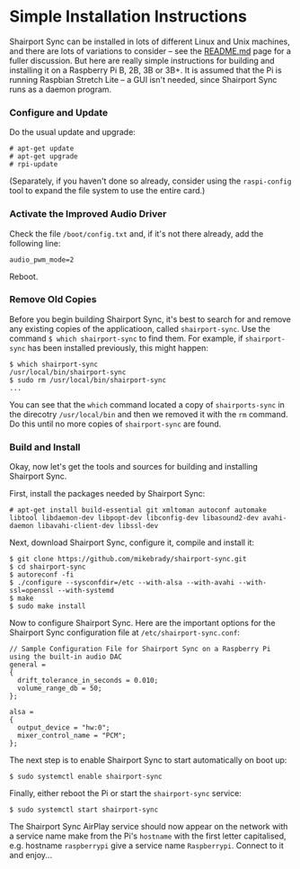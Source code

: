 Simple Installation Instructions
==
Shairport Sync can be installed in lots of different Linux and Unix machines, and there are lots of variations to consider – see the [README.md](https://github.com/mikebrady/shairport-sync/blob/master/README.md) page for a fuller discussion. But here are really simple instructions for building and installing it on a Raspberry Pi B, 2B, 3B or 3B+. It is assumed that the Pi is running Raspbian Stretch Lite – a GUI isn't needed, since Shairport Sync runs as a daemon program.

### Configure and Update
Do the usual update and upgrade:
```
# apt-get update
# apt-get upgrade
# rpi-update
``` 
(Separately, if you haven't done so already, consider using the `raspi-config` tool to expand the file system to use the entire card.)

### Activate the Improved Audio Driver
Check the file `/boot/config.txt` and, if it's not there already, add the following line:
```
audio_pwm_mode=2
```
Reboot.

### Remove Old Copies
Before you begin building Shairport Sync, it's best to search for and remove any existing copies of the applicatioon, called `shairport-sync`. Use the command `$ which shairport-sync` to find them. For example, if `shairport-sync` has been installed previously, this might happen:
```
$ which shairport-sync
/usr/local/bin/shairport-sync
$ sudo rm /usr/local/bin/shairport-sync
...
```
You can see that the `which` command located a copy of `shairports-sync` in the direcotry `/usr/local/bin` and then we removed it with the `rm` command. Do this until no more copies of `shairport-sync` are found.

### Build and Install
Okay, now let's get the tools and sources for building and installing Shairport Sync.

First, install the packages needed by Shairport Sync:
```
# apt-get install build-essential git xmltoman autoconf automake libtool libdaemon-dev libpopt-dev libconfig-dev libasound2-dev avahi-daemon libavahi-client-dev libssl-dev
```
Next, download Shairport Sync, configure it, compile and install it:
```
$ git clone https://github.com/mikebrady/shairport-sync.git
$ cd shairport-sync
$ autoreconf -fi
$ ./configure --sysconfdir=/etc --with-alsa --with-avahi --with-ssl=openssl --with-systemd
$ make
$ sudo make install
```

Now to configure Shairport Sync. Here are the important options for the Shairport Sync configuration file at `/etc/shairport-sync.conf`:
```
// Sample Configuration File for Shairport Sync on a Raspberry Pi using the built-in audio DAC
general =
{
  drift_tolerance_in_seconds = 0.010;
  volume_range_db = 50;
};

alsa =
{
  output_device = "hw:0";
  mixer_control_name = "PCM";
};

```
The next step is to enable Shairport Sync to start automatically on boot up:
```
$ sudo systemctl enable shairport-sync
```
Finally, either reboot the Pi or start the `shairport-sync` service:
```
$ sudo systemctl start shairport-sync
```
The Shairport Sync AirPlay service should now appear on the network with a service name make from the Pi's `hostname` with the first letter capitalised, e.g. hostname `raspberrypi` give a service name `Raspberrypi`. Connect to it and enjoy...
